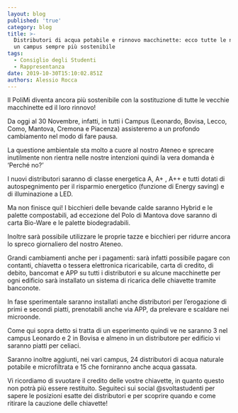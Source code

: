 ```yaml
---
layout: blog
published: 'true'
category: blog
title: >-
  Distributori di acqua potabile e rinnovo macchinette: ecco tutte le novità per
  un campus sempre più sostenibile
tags:
  - Consiglio degli Studenti
  - Rappresentanza
date: 2019-10-30T15:10:02.851Z
authors: Alessio Rocca
---
```

Il PoliMi diventa ancora più sostenibile con la sostituzione di tutte le vecchie macchinette ed il loro rinnovo!

Da oggi al 30 Novembre, infatti, in tutti i Campus (Leonardo, Bovisa, Lecco, Como, Mantova, Cremona e Piacenza) assisteremo a un profondo cambiamento nel modo di fare pausa.

La questione ambientale sta molto a cuore al nostro Ateneo e sprecare inutilmente non rientra nelle nostre intenzioni quindi la vera domanda è ‘Perché no?’

I nuovi distributori saranno di classe energetica A, A+ , A++ e tutti dotati di autospegnimento per il risparmio energetico (funzione di Energy saving) e di illuminazione a LED.

Ma non finisce qui! I bicchieri delle bevande calde saranno Hybrid e le palette compostabili, ad eccezione del Polo di Mantova dove saranno di carta Bio-Ware e le palette biodegradabili.

Inoltre sarà possibile utilizzare le proprie tazze e bicchieri per ridurre ancora lo spreco giornaliero del nostro Ateneo.

Grandi cambiamenti anche per i pagamenti: sarà infatti possibile pagare con contanti, chiavetta o tessera elettronica ricaricabile, carta di credito, di debito, bancomat e APP su tutti i distributori e su alcune macchinette per ogni edificio sarà installato un sistema di ricarica delle chiavette tramite banconote.

In fase sperimentale saranno installati anche distributori per l’erogazione di primi e secondi piatti, prenotabili anche via APP, da prelevare e scaldare nei microonde.

Come qui sopra detto si tratta di un esperimento quindi ve ne saranno 3 nel campus Leonardo e 2 in Bovisa e almeno in un distributore per edificio vi saranno piatti per celiaci.

Saranno inoltre aggiunti, nei vari campus, 24 distributori di acqua naturale potabile e microfiltrata e 15 che forniranno anche acqua gassata.

Vi ricordiamo di svuotare il credito delle vostre chiavette, in quanto questo non potrà più essere restituito. Seguiteci sui social @svoltastudenti per sapere le posizioni esatte dei distributori e per scoprire quando e come ritirare la cauzione delle chiavette!
